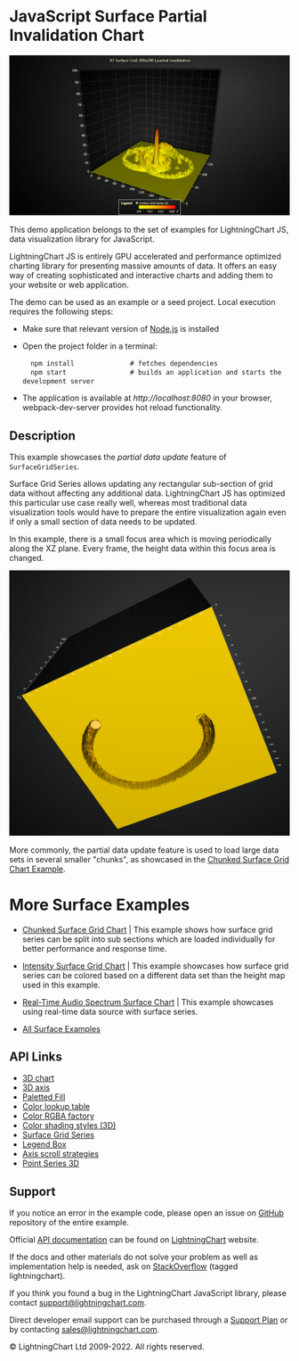 # JavaScript Surface Partial Invalidation Chart

![JavaScript Surface Partial Invalidation Chart](surfaceGridPartialInvalidation-darkGold.png)

This demo application belongs to the set of examples for LightningChart JS, data visualization library for JavaScript.

LightningChart JS is entirely GPU accelerated and performance optimized charting library for presenting massive amounts of data. It offers an easy way of creating sophisticated and interactive charts and adding them to your website or web application.

The demo can be used as an example or a seed project. Local execution requires the following steps:

-   Make sure that relevant version of [Node.js](https://nodejs.org/en/download/) is installed
-   Open the project folder in a terminal:

          npm install              # fetches dependencies
          npm start                # builds an application and starts the development server

-   The application is available at _http://localhost:8080_ in your browser, webpack-dev-server provides hot reload functionality.


## Description

This example showcases the _partial data update_ feature of `SurfaceGridSeries`.

Surface Grid Series allows updating any rectangular sub-section of grid data without affecting any additional data. LightningChart JS has optimized this particular use case really well, whereas most traditional data visualization tools would have to prepare the entire visualization again even if only a small section of data needs to be updated.

In this example, there is a small focus area which is moving periodically along the XZ plane. Every frame, the height data within this focus area is changed.

![Focus area](./assets/focus-point.png)

More commonly, the partial data update feature is used to load large data sets in several smaller "chunks", as showcased in the [Chunked Surface Grid Chart Example](https://lightningchart.com/lightningchart-js-interactive-examples/examples/lcjs-example-0916-surfaceChunkLoad.html).

# More Surface Examples

-   [Chunked Surface Grid Chart](https://lightningchart.com/lightningchart-js-interactive-examples/examples/lcjs-example-0916-surfaceChunkLoad.html) | This example shows how surface grid series can be split into sub sections which are loaded individually for better performance and response time.

-   [Intensity Surface Grid Chart](https://lightningchart.com/lightningchart-js-interactive-examples/examples/lcjs-example-0914-surfaceIntensityGrid.html) | This example showcases how surface grid series can be colored based on a different data set than the height map used in this example.

-   [Real-Time Audio Spectrum Surface Chart](https://lightningchart.com/lightningchart-js-interactive-examples/examples/lcjs-example-0913-surfaceScrollingGrid.html) | This example showcases using real-time data source with surface series.

-   [All Surface Examples](https://lightningchart.com/lightningchart-js-interactive-examples/search.html?t=surface)


## API Links

* [3D chart]
* [3D axis]
* [Paletted Fill]
* [Color lookup table]
* [Color RGBA factory]
* [Color shading styles (3D)]
* [Surface Grid Series]
* [Legend Box]
* [Axis scroll strategies]
* [Point Series 3D]


## Support

If you notice an error in the example code, please open an issue on [GitHub][0] repository of the entire example.

Official [API documentation][1] can be found on [LightningChart][2] website.

If the docs and other materials do not solve your problem as well as implementation help is needed, ask on [StackOverflow][3] (tagged lightningchart).

If you think you found a bug in the LightningChart JavaScript library, please contact support@lightningchart.com.

Direct developer email support can be purchased through a [Support Plan][4] or by contacting sales@lightningchart.com.

[0]: https://github.com/Arction/
[1]: https://lightningchart.com/lightningchart-js-api-documentation/
[2]: https://lightningchart.com
[3]: https://stackoverflow.com/questions/tagged/lightningchart
[4]: https://lightningchart.com/support-services/

© LightningChart Ltd 2009-2022. All rights reserved.


[3D chart]: https://lightningchart.com/js-charts/api-documentation/v4.2.0/classes/Chart3D.html
[3D axis]: https://lightningchart.com/js-charts/api-documentation/v4.2.0/classes/Axis3D.html
[Paletted Fill]: https://lightningchart.com/js-charts/api-documentation/v4.2.0/classes/PalettedFill.html
[Color lookup table]: https://lightningchart.com/js-charts/api-documentation/v4.2.0/classes/LUT.html
[Color RGBA factory]: https://lightningchart.com/js-charts/api-documentation/v4.2.0/functions/ColorRGBA.html
[Color shading styles (3D)]: https://lightningchart.com/js-charts/api-documentation/v4.2.0/variables/ColorShadingStyles.html
[Surface Grid Series]: https://lightningchart.com/js-charts/api-documentation/v4.2.0/classes/SurfaceGridSeries3D.html
[Legend Box]: https://lightningchart.com/js-charts/api-documentation/v4.2.0/classes/Chart.html#addLegendBox
[Axis scroll strategies]: https://lightningchart.com/js-charts/api-documentation/v4.2.0/variables/AxisScrollStrategies.html
[Point Series 3D]: https://lightningchart.com/js-charts/api-documentation/v4.2.0/classes/PointSeries3D.html

